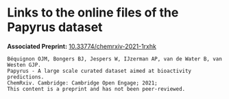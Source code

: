 # Links to the online files of the Papyrus dataset


**Associated Preprint:** <a href="https://doi.org/10.33774/chemrxiv-2021-1rxhk">10.33774/chemrxiv-2021-1rxhk</a>
```
Béquignon OJM, Bongers BJ, Jespers W, IJzerman AP, van de Water B, van Westen GJP.
Papyrus - A large scale curated dataset aimed at bioactivity predictions.
ChemRxiv. Cambridge: Cambridge Open Engage; 2021;
This content is a preprint and has not been peer-reviewed.
```


